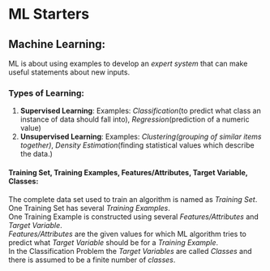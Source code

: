 # ML Starters

## Machine Learning:
ML is about using examples to develop an <i>expert system</i> that can make useful statements about new inputs.

### Types of Learning:
<ol>
	<li><b>Supervised Learning</b>: Examples: <i>Classification</i>(to predict what class an instance of data should fall into), <i>Regression</i>(prediction of a numeric value)</li>
	<li><b>Unsupervised Learning</b>: Examples: <i>Clustering(grouping of similar items together)</i>, <i>Density Estimation</i>(finding statistical values which describe the data.)</li>
</ol>

#### Training Set, Training Examples, Features/Attributes, Target Variable, Classes: 
The complete data set used to train an algorithm is named as <i>Training Set</i>.<br />
One Training Set has several <i>Training Examples</i>.<br />
One Training Example is constructed using several <i>Features/Attributes</i> and <i>Target Variable</i>.<br />
<i>Features/Attributes</i> are the given values for which ML algorithm tries to predict what <i>Target Variable</i> should be for a <i>Training Example</i>.<br />
In the Classification Problem the <i>Target Variables</i> are called <i>Classes</i> and there is assumed to be a finite number of <i>classes</i>.<br />
